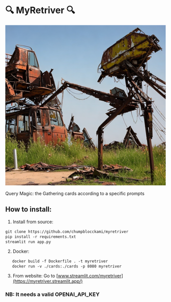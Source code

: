 # 🔍 MyRetriver 🔍

![logo](images/icon.png)

Query Magic: the Gathering cards according to a specific prompts

## How to install:

1. Install from source:

```
git clone https://github.com/chumpblocckami/myretriver
pip install -r requirements.txt
streamlit run app.py
```

2. Docker:

``` 
   docker build -f Dockerfile . -t myretriver 
   docker run -v ./cards:./cards -p 8080 myretriver
```

3. From website:
   Go to [www.streamlit.com/myretriver](https://myretriver.streamlit.app/)

### NB: It needs a valid OPENAI_API_KEY
